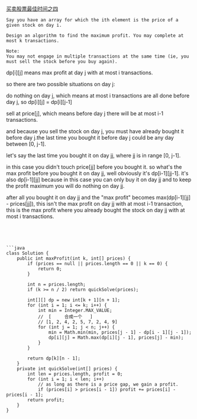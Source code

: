 [买卖股票最佳时间之四](https://leetcode.com/problems/best-time-to-buy-and-sell-stock-iv/description/)

```
Say you have an array for which the ith element is the price of a given stock on day i.

Design an algorithm to find the maximum profit. You may complete at most k transactions.

Note:
You may not engage in multiple transactions at the same time (ie, you must sell the stock before you buy again).

```
dp[i][j] means max profit at day j with at most i transactions.

so there are two possible situations on day j:

do nothing on day j, which means at most i transactions are all done before day j, so dp[i][j] = dp[i][j-1]

sell at price[j], which means before day j there will be at most i-1 transactions.

and because you sell the stock on day j, you must have already bought it before day j.the last time you bought it before day j 
could be any day between [0, j-1].

let's say the last time you bought it on day jj, where jj is in range [0, j-1].

in this case you didn't touch price[jj] before you bought it. so what's the max profit before you bought it on day jj, well 
obviously it's dp[i-1][jj-1]. it's also dp[i-1][jj] because in this case you can only buy it on day jj and to keep the profit 
maximum you will do nothing on day jj.

after all you bought it on day jj and the "max profit" becomes max(dp[i-1][jj] - prices[jj]), this isn't the max profit on 
day jj with at most i-1 transaction, this is the max profit where you already bought the stock on day jj with at most i 
transactions.

```




```java
class Solution {
    public int maxProfit(int k, int[] prices) {
        if (prices == null || prices.length == 0 || k == 0) {
            return 0;
        }
        
        int n = prices.length;
        if (k >= n / 2) return quickSolve(prices);
        
        int[][] dp = new int[k + 1][n + 1];     
        for (int i = 1; i <= k; i++) {
            int min = Integer.MAX_VALUE;
            //  [     合成一个   ]        
            // [1, 2, 4, 2, 5, 7, 2, 4, 9]
            for (int j = 1; j < n; j++) {
                min = Math.min(min, prices[j - 1] - dp[i - 1][j - 1]);
                dp[i][j] = Math.max(dp[i][j - 1], prices[j] - min);
            }  
        }
        
        return dp[k][n - 1];
    }
    private int quickSolve(int[] prices) {
        int len = prices.length, profit = 0;
        for (int i = 1; i < len; i++)
            // as long as there is a price gap, we gain a profit.
            if (prices[i] > prices[i - 1]) profit += prices[i] - prices[i - 1];
        return profit;
    }
}
```
